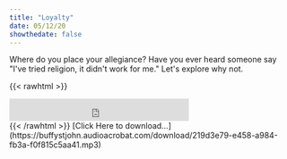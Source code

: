 ```yaml
---
title: "Loyalty"
date: 05/12/20
showthedate: false
---
```


Where do you place your allegiance? Have you ever heard someone say "I've tried religion, it didn't work for me." Let's explore why not.
<!--more-->
{{< rawhtml >}}
<iframe width='320px' height='40px' src='https://www.audioacrobat.com/tplay/B45a5346776a73d7e3165016e920e1d7cNh0vFTYGJjkqCxxeRWpYZFBUVVVJSBYEPUgSeDZ+UFA' frameBorder='0'></iframe><br>
{{< /rawhtml >}}
[Click Here to download&hellip;](https://buffystjohn.audioacrobat.com/download/219d3e79-e458-a984-fb3a-f0f815c5aa41.mp3)